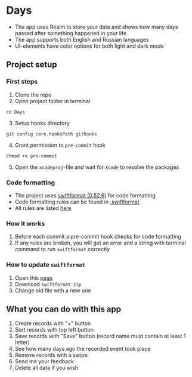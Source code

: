 # Days
- The app uses Realm to store your data and shows how many days passed after something happened in your life
- The app supports both English and Russian languages
- UI-elements have color options for both light and dark mode

## Project setup

### First steps

1. Clone the repo
2. Open project folder in terminal 
```shell
cd Days
```
3. Setup hooks directory
```shell
git config core.hooksPath githooks
```
4. Grant permission to `pre-commit` hook
```shell
chmod +x pre-commit
```
5. Open the `xcodeproj`-file and wait for `Xcode` to resolve the packages

### Code formatting

- The project uses [swiftformat (0.52.6)](https://github.com/nicklockwood/SwiftFormat) for code formatting
- Code formatting rules can be found in [.swiftformat](.swiftformat)
- All rules are listed [here](https://github.com/nicklockwood/SwiftFormat/blob/master/Rules.md)

### How it works
1. Before each commit a pre-commit hook checks for code formatting
2. If any rules are broken, you will get an error and a string with terminal command to run `swiftformat` correctly

### How to update `swiftformat`

1. Open this [page](https://github.com/nicklockwood/SwiftFormat/releases)
2. Download `swiftformat.zip`
3. Change old file with a new one

## What you can do with this app

1. Create records with "+" button
2. Sort records with top left button
3. Save records with "Save" button (record name must contain at least 1 letter)
4. See how many days ago the recorded event took place
5. Remove records with a swipe
6. Send me your feedback
7. Delete all data if you wish
